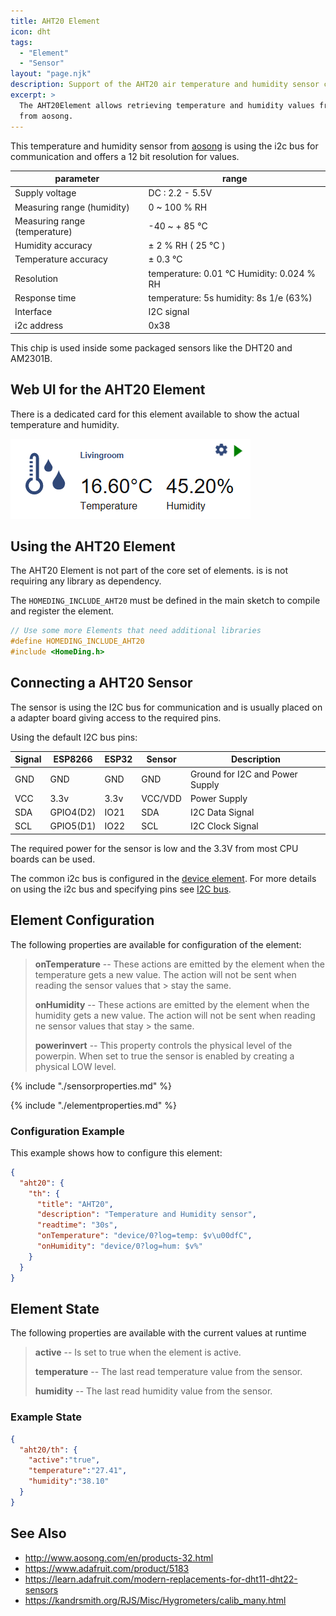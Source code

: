```yaml
---
title: AHT20 Element
icon: dht
tags:
  - "Element"
  - "Sensor"
layout: "page.njk"
description: Support of the AHT20 air temperature and humidity sensor chips.
excerpt: >
  The AHT20Element allows retrieving temperature and humidity values from the AHT20 sensors
  from aosong.
---
```


This temperature and humidity sensor from [aosong](http://www.aosong.com/)
is using the i2c bus for communication and offers a 12 bit resolution for values.

| parameter                     | range                                     |
| ----------------------------- | ----------------------------------------- |
| Supply voltage                | DC : 2.2 - 5.5V                           |
| Measuring range (humidity)    | 0 ~ 100 % RH                              |
| Measuring range (temperature) | -40 ~ + 85 °C                             |
| Humidity accuracy             | ± 2 % RH ( 25 °C )                        |
| Temperature accuracy          | ± 0.3 °C                                  |
| Resolution                    | temperature: 0.01 °C Humidity: 0.024 % RH |
| Response time                 | temperature: 5s humidity: 8s 1/e (63%)    |
| Interface                     | I2C signal                                |
| i2c address                   | 0x38                                      |

This chip is used inside some packaged sensors like the DHT20 and AM2301B.


## Web UI for the AHT20 Element

There is a dedicated card for this element available to show the actual temperature and humidity.

![T/H Sensor UI](/elements/dhtui.png)


## Using the AHT20 Element

The AHT20 Element is not part of the core set of elements. is is not requiring any library as dependency.

The `HOMEDING_INCLUDE_AHT20` must be defined in the main sketch to compile and register the element.

``` cpp
// Use some more Elements that need additional libraries
#define HOMEDING_INCLUDE_AHT20
#include <HomeDing.h>
```

## Connecting a AHT20 Sensor

The sensor is using the I2C bus for communication and is usually placed on a adapter board
giving access to the required pins.

Using the default I2C bus pins:

| Signal                               | ESP8266   | ESP32 | Sensor  | Description                     |
| ------------------------------------ | --------- | ----- | ------- | ------------------------------- |
| <span class="gpio black">GND</span>  | GND       | GND   | GND     | Ground for I2C and Power Supply |
| <span class="gpio red">VCC</span>    | 3.3v      | 3.3v  | VCC/VDD | Power Supply                    |
| <span class="gpio blue">SDA</span>   | GPIO4(D2) | IO21  | SDA     | I2C Data Signal                 |
| <span class="gpio yellow">SCL</span> | GPIO5(D1) | IO22  | SCL     | I2C Clock Signal                |

The required power for the sensor is low and the 3.3V from most CPU boards can be used.

The common i2c bus is configured in the [device element](/elements/device.md).
For more details on using the i2c bus and specifying pins see [I2C bus](/dev/i2c.md).


## Element Configuration

<object data="/element.svg?aht20" type="image/svg+xml"></object>

The following properties are available for configuration of the element:

> **onTemperature** -- These actions are emitted by the element when the temperature gets a new value.
> The action will not be sent when reading the sensor values that > stay the same.
>
> **onHumidity** -- These actions are emitted by the element when the humidity gets a new value. 
> The action will not be sent when reading ne sensor values that stay > the same.
>
> **powerinvert** -- This property controls the physical level of the powerpin. When set to true the sensor is enabled by creating a physical LOW level.

{% include "./sensorproperties.md" %}

{% include "./elementproperties.md" %}


### Configuration Example

This example shows how to configure this element:

``` json
{
  "aht20": {
    "th": {
      "title": "AHT20",
      "description": "Temperature and Humidity sensor",
      "readtime": "30s",
      "onTemperature": "device/0?log=temp: $v\u00dfC",
      "onHumidity": "device/0?log=hum: $v%"
    }
  }
}
```


## Element State

The following properties are available with the current values at runtime

> **active** -- Is set to true when the element is active.
>
> **temperature** -- The last read temperature value from the sensor.
>
> **humidity** -- The last read humidity value from the sensor.


### Example State

``` json
{
  "aht20/th": {
    "active":"true",
    "temperature":"27.41",
    "humidity":"38.10"
  }
}
```


## See Also

* <http://www.aosong.com/en/products-32.html>
* <https://www.adafruit.com/product/5183>
* <https://learn.adafruit.com/modern-replacements-for-dht11-dht22-sensors>
* <https://kandrsmith.org/RJS/Misc/Hygrometers/calib_many.html>
